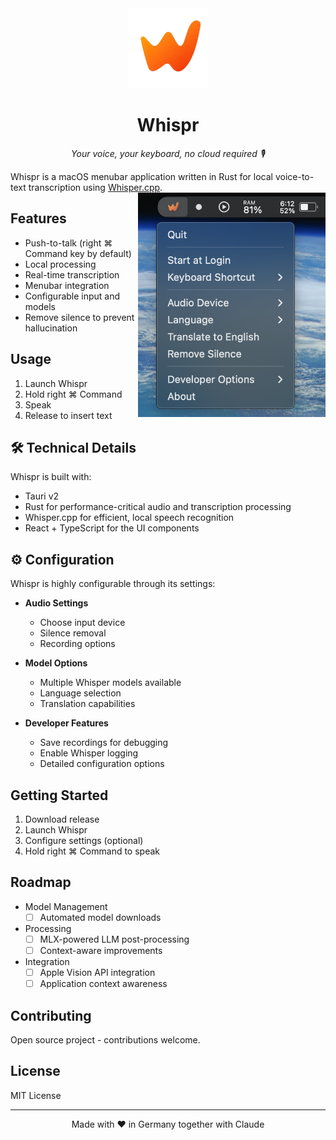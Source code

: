 <div align="center">
  <img src="src/icon.png" alt="Whispr Logo" width="128" height="128">
  <h1>Whispr</h1>
  <p><em>Your voice, your keyboard, no cloud required 🎙️</em></p>
</div>

Whispr is a macOS menubar application written in Rust for local voice-to-text transcription using [Whisper.cpp](https://github.com/ggerganov/whisper.cpp). <img src="docs/assets/menubar.png" alt="Whispr Menubar" align="right" width="300">

## Features

- Push-to-talk (right ⌘ Command key by default)
- Local processing
- Real-time transcription
- Menubar integration
- Configurable input and models
- Remove silence to prevent hallucination

## Usage

1. Launch Whispr
2. Hold right ⌘ Command
3. Speak
4. Release to insert text

## 🛠️ Technical Details

Whispr is built with:
- Tauri v2
- Rust for performance-critical audio and transcription processing
- Whisper.cpp for efficient, local speech recognition
- React + TypeScript for the UI components

## ⚙️ Configuration

Whispr is highly configurable through its settings:

- **Audio Settings**
  - Choose input device
  - Silence removal
  - Recording options

- **Model Options**
  - Multiple Whisper models available
  - Language selection
  - Translation capabilities

- **Developer Features**
  - Save recordings for debugging
  - Enable Whisper logging
  - Detailed configuration options

## Getting Started

1. Download release
2. Launch Whispr
3. Configure settings (optional)
4. Hold right ⌘ Command to speak

## Roadmap

- Model Management
  - [ ] Automated model downloads

- Processing
  - [ ] MLX-powered LLM post-processing
  - [ ] Context-aware improvements

- Integration
  - [ ] Apple Vision API integration
  - [ ] Application context awareness

## Contributing

Open source project - contributions welcome.

## License

MIT License

---

<div align="center">
  <p>Made with ❤️ in Germany together with Claude</p>
</div>
